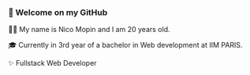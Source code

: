 ### 👋 Welcome on my GitHub 


🧑🏻 My name is Nico Mopin and I am 20 years old.

🎓 Currently in 3rd year of a bachelor in Web development at IIM PARIS.

✨ Fullstack Web Developer
